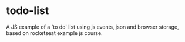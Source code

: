 # todo-list
A JS example of a 'to do' list using js events, json and browser storage, based on rocketseat example js course.
